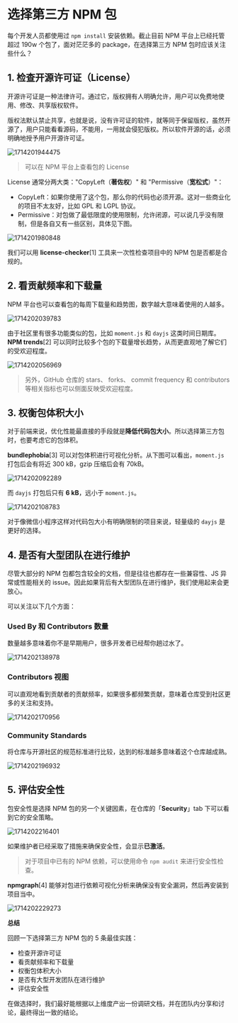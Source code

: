 # 选择第三方 NPM 包

每个开发人员都使用过 `npm install` 安装依赖。截止目前 NPM 平台上已经托管超过 190w 个包了，面对茫茫多的 package，在选择第三方 NPM 包时应该关注些什么？

## 1. 检查开源许可证（License）

开源许可证是一种法律许可。通过它，版权拥有人明确允许，用户可以免费地使用、修改、共享版权软件。

版权法默认禁止共享，也就是说，没有许可证的软件，就等同于保留版权，虽然开源了，用户只能看看源码，不能用，一用就会侵犯版权。所以软件开源的话，必须明确地授予用户开源许可证。

![1714201944475](C:\Users\Administrator\AppData\Roaming\Typora\typora-user-images\1714201944475.png)

> 可以在 NPM 平台上查看包的 License

License 通常分两大类："CopyLeft（**著佐权**）" 和 "Permissive（**宽松式**）"：

- CopyLeft：如果你使用了这个包，那么你的代码也必须开源。这对一些商业化的项目不太友好，比如 GPL 和 LGPL 协议。
- Permissive：对包做了最低限度的使用限制，允许闭源，可以说几乎没有限制，但是各自又有一些区别，具体见下图。

![1714201980848](C:\Users\Administrator\AppData\Roaming\Typora\typora-user-images\1714201980848.png)

我们可以用 **license-checker**[1] 工具来一次性检查项目中的 NPM 包是否都是合规的。

## **2. 看贡献频率和下载**量

NPM 平台也可以查看包的每周下载量和趋势图，数字越大意味着使用的人越多。

![1714202039783](C:\Users\Administrator\AppData\Roaming\Typora\typora-user-images\1714202039783.png)

由于社区里有很多功能类似的包，比如 `moment.js` 和 `dayjs` 这类时间日期库。**NPM trends**[2] 可以同时比较多个包的下载量增长趋势，从而更直观地了解它们的受欢迎程度。

![1714202056969](C:\Users\Administrator\AppData\Roaming\Typora\typora-user-images\1714202056969.png)

> 另外，GitHub 仓库的 stars、 forks、 commit frequency 和 contributors 等相关指标也可以侧面反映受欢迎程度。

## **3. 权衡包体积大小**

对于前端来说，优化性能最直接的手段就是**降低代码包大小**。所以选择第三方包时，也要考虑它的包体积。

**bundlephobia**[3] 可以对包体积进行可视化分析。从下图可以看出，`moment.js` 打包后会有将近 300 kB，gzip 压缩后会有 70kB。

![1714202092289](C:\Users\Administrator\AppData\Roaming\Typora\typora-user-images\1714202092289.png)

而 `dayjs` 打包后只有 **6 kB**，远小于 `moment.js`。

![1714202108783](C:\Users\Administrator\AppData\Roaming\Typora\typora-user-images\1714202108783.png)

对于像微信小程序这样对代码包大小有明确限制的项目来说，轻量级的 `dayjs` 是更好的选择。

## **4. 是否有大型团队在进行维护**

尽管大部分的 NPM 包都包含较全的文档，但是往往也都存在一些兼容性、JS 异常或性能相关的 issue。因此如果背后有大型团队在进行维护，我们使用起来会更放心。

可以关注以下几个方面：

### **Used By 和 Contributors 数量**

数量越多意味着你不是早期用户，很多开发者已经帮你趟过水了。

![1714202138978](C:\Users\Administrator\AppData\Roaming\Typora\typora-user-images\1714202138978.png)

### **Contributors 视图**

可以直观地看到贡献者的贡献频率，如果很多都频繁贡献，意味着仓库受到社区更多的关注和支持。

![1714202170956](C:\Users\Administrator\AppData\Roaming\Typora\typora-user-images\1714202170956.png)

###  **Comm**unity Standards

将仓库与开源社区的规范标准进行比较，达到的标准越多意味着这个仓库越成熟。

![1714202196932](C:\Users\Administrator\AppData\Roaming\Typora\typora-user-images\1714202196932.png)

## **5. 评估安全性**

包安全性是选择 NPM 包的另一个关键因素，在仓库的「**Security**」tab 下可以看到它的安全策略。

![1714202216401](C:\Users\Administrator\AppData\Roaming\Typora\typora-user-images\1714202216401.png)

如果维护者已经采取了措施来确保安全性，会显示**已激活**。

> 对于项目中已有的 NPM 依赖，可以使用命令 `npm audit` 来进行安全性检查。

**npmgraph**[4] 能够对包进行依赖可视化分析来确保没有安全漏洞，然后再安装到项目当中。

![1714202229273](C:\Users\Administrator\AppData\Roaming\Typora\typora-user-images\1714202229273.png)



**总结**

回顾一下选择第三方 NPM 包的 5 条最佳实践：

- 检查开源许可证
- 看贡献频率和下载量
- 权衡包体积大小
- 是否有大型开发团队在进行维护
- 评估安全性

在做选择时，我们最好能根据以上维度产出一份调研文档，并在团队内分享和讨论，最终得出一致的结论。